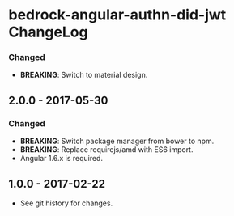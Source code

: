 # bedrock-angular-authn-did-jwt ChangeLog

### Changed
- **BREAKING**: Switch to material design.

## 2.0.0 - 2017-05-30

### Changed
- **BREAKING**: Switch package manager from bower to npm.
- **BREAKING**: Replace requirejs/amd with ES6 import.
- Angular 1.6.x is required.

## 1.0.0 - 2017-02-22

- See git history for changes.
